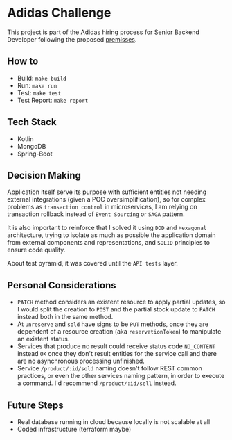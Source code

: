 # Adidas Challenge

This project is part of the Adidas hiring process for Senior Backend Developer following the proposed [premisses](./auxiliary-files/confirmed_challenge.pdf).

## How to

- Build: `make build`
- Run: `make run`
- Test: `make test`
- Test Report: `make report`

## Tech Stack

- Kotlin
- MongoDB
- Spring-Boot

## Decision Making

Application itself serve its purpose with sufficient entities not needing external integrations (given a POC oversimplification), so for complex problems as `transaction control` in microservices, I am relying on transaction rollback instead of `Event Sourcing` or `SAGA` pattern.

It is also important to reinforce that I solved it using `DDD` and `Hexagonal` architecture, trying to isolate as much as possible the application domain from external components and representations, and `SOLID` principles to ensure code quality.

About test pyramid, it was covered until the `API tests` layer. 

## Personal Considerations

- `PATCH` method considers an existent resource to apply partial updates, so I would split the creation to `POST` and the partial stock update to `PATCH` instead both in the same method.
- At `unreserve` and `sold` have signs to be `PUT` methods, once they are dependent of a resource creation (aka `reservationToken`) to manipulate an existent status.
- Services that produce no result could receive status code `NO_CONTENT` instead `OK` once they don't result entities for the service call and there are no asynchronous processing unfinished.
- Service `/product/:id/sold` naming doesn't follow REST common practices, or even the other services naming pattern, in order to execute a command. I'd recommend `/product/:id/sell` instead.

## Future Steps

- Real database running in cloud because locally is not scalable at all
- Coded infrastructure (terraform maybe)

